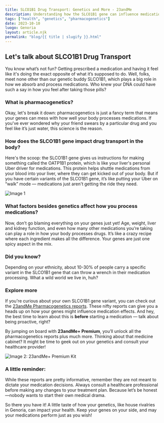 ```yaml
---
title: SLCO1B1 Drug Transport: Genetics and More - 23andMe  
description: Understanding how the SLCO1B1 gene can influence medication processing in our bodies.  
tags: ["health", "genetics", "pharmacogenetics"]  
date: 2023-10-10  
luogo: Genoria  
layout: article.njk  
permalink: "blog/{{ title | slugify }}.html"  
---
```


Let's talk about SLCO1B1 Drug Transport
--------------------------------------

You know what’s not fun? Getting prescribed a medication and having it feel like it's doing the exact opposite of what it’s supposed to do. Well, folks, meet none other than our genetic buddy SLCO1B1, which plays a big role in how we absorb and process medications. Who knew your DNA could have such a say in how you feel after taking those pills?

### What is pharmacogenetics?

Okay, let's break it down: pharmacogenetics is just a fancy term that means your genes can mess with how well your body processes medications. If you've ever wondered why your friend swears by a particular drug and you feel like it’s just water, this science is the reason.

### How does the SLCO1B1 gene impact drug transport in the body?

Here's the scoop: the SLCO1B1 gene gives us instructions for making something called the OATP1B1 protein, which is like your liver's personal Uber driver for medications. This protein helps shuttle medications from your blood into your liver, where they can get kicked out of your body. But if you have certain variants of the SLCO1B1 gene, it’s like putting your Uber on “walk” mode — medications just aren't getting the ride they need.

![Image 1](https://pub-prd-seohub-us-west-2.s3.us-west-2.amazonaws.com/wp-content/uploads/sites/2/2022/01/Screen-Shot-2022-01-24-at-2.04.18-PM-1024x620.png)

### What factors besides genetics affect how you process medications?

Now, don’t go blaming everything on your genes just yet! Age, weight, liver and kidney function, and even how many other medications you’re taking can play a role in how your body processes drugs. It’s like a crazy recipe where each ingredient makes all the difference. Your genes are just one spicy aspect in the mix.

### Did you know?

Depending on your ethnicity, about 10-30% of people carry a specific variant in the SLCO1B1 gene that can throw a wrench in their medication processing. What a wild world we live in, huh?

### Explore more

If you're curious about your own SLCO1B1 gene variant, you can check out the [23andMe Pharmacogenetics reports](https://www.23andme.com/topics/pharmacogenetics/slco1b1/). These nifty reports can give you a heads up on how your genes might influence medication effects. And hey, the best time to learn about this is **before** starting a medication — talk about being proactive, right?

By jumping on board with **23andMe+ Premium**, you’ll unlock all the pharmacogenetics reports plus much more. Thinking about that medicine cabinet? It might be time to geek out on your genetics and consult your healthcare provider!

![Image 2: 23andMe+ Premium Kit](https://www.23andme.com/uploads/sites/2/20240109213029/Premium.jpg)

### A little reminder:

While these reports are pretty informative, remember they are not meant to dictate your medication decisions. Always consult a healthcare professional before making any changes to your treatment plan. Because let’s be honest—nobody wants to start their own medical drama.

So there you have it! A little taste of how your genetics, like house rivalries in Genoria, can impact your health. Keep your genes on your side, and may your medications perform just as you wish!